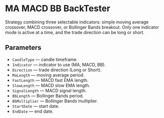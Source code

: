 # MA MACD BB BackTester

Strategy combining three selectable indicators: simple moving average crossover, MACD crossover, or Bollinger Bands breakout. Only one indicator mode is active at a time, and the trade direction can be long or short.

## Parameters
- `CandleType` — candle timeframe.
- `Indicator` — indicator to use (MA, MACD, BB).
- `Direction` — trade direction (Long or Short).
- `MaLength` — moving average period.
- `FastLength` — MACD fast EMA length.
- `SlowLength` — MACD slow EMA length.
- `SignalLength` — MACD signal length.
- `BbLength` — Bollinger Bands period.
- `BbMultiplier` — Bollinger Bands multiplier.
- `StartDate` — start date.
- `EndDate` — end date.
